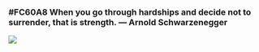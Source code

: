 ### #FC60A8 When you go through hardships and decide not to surrender, that is strength. — Arnold Schwarzenegger
<img src="https://img.shields.io/badge/Android-3DDC84?style=flat-square&logo=Android&logoColor=white"/>
<!--
**cijang74/cijang74** is a ✨ _special_ ✨ repository because its `README.md` (this file) appears on your GitHub profile.

Here are some ideas to get you started:

- 🔭 I’m currently working on ...
- 🌱 I’m currently learning ...
- 👯 I’m looking to collaborate on ...
- 🤔 I’m looking for help with ...
- 💬 Ask me about ...
- 📫 How to reach me: ...
- 😄 Pronouns: ...
- ⚡ Fun fact: ...
-->
